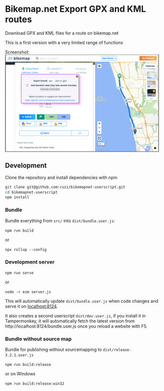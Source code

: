 # Bikemap.net Export GPX and KML routes

Download GPX and KML files for a route on bikemap.net

This is a first version with a very limited range of functions

Screenshot:
![Screenshot export route](https://raw.githubusercontent.com/cvzi/bikemapnet-userscript/master/screenshots/exportFormat.png)

## Development

Clone the repository and install dependencies with npm
```sh
git clone git@github.com:cvzi/bikemapnet-userscript.git
cd bikemapnet-userscript
npm install
```

### Bundle

Bundle everything from `src/` into `dist/bundle.user.js`:

`npm run build`

or

`npx rollup --config`


### Development server
`npm run serve`

or

`node -r esm server.js`

This will automatically update `dist/bundle.user.js` when code changes and serve it on [localhost:8124](http://localhost:8124/).

It also creates a second userscript `dist/dev.user.js`, if you install it in Tampermonkey, it will automatically fetch the latest version from http://localhost:8124/bundle.user.js once you reload a website with F5.


### Bundle without source map

Bundle for publishing without sourcemapping to `dist/release-3.2.1.user.js`

`npm run build:release`

or on Windows

`npm run build:release:win32`

